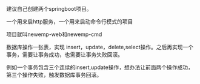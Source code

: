 建议自己创建两个springboot项目。

一个用来启http服务，一个用来启动命令行模式的项目

项目就叫newemp-web和newemp-cmd





数据库操作一张表，实现 insert，update，delete,select操作。之后再实现一个事务，需要让事务成功，也需要让事务失败回滚。

例如一个事务包含三个连续的insert,update操作，想办法让前面两个操作成功，第三个操作失败，触发数据库事务回滚。